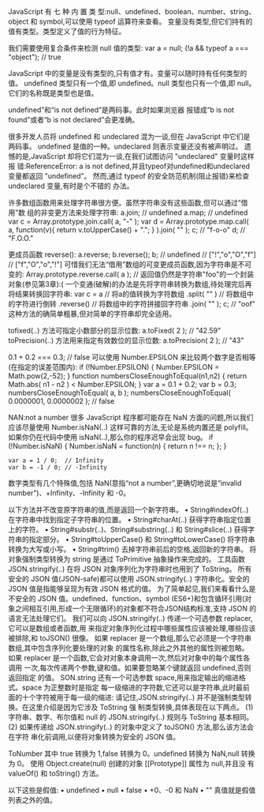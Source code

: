 JavaScript 有 七 种 内 置 类 型:null、undefined、boolean、number、string、object 和
symbol,可以使用 typeof 运算符来查看。 变量没有类型,但它们持有的值有类型。类型定义了值的行为特征。

我们需要使用复合条件来检测 null 值的类型: 
    var a = null;
    (!a && typeof a === "object"); // true

JavaScript 中的变量是没有类型的,只有值才有。变量可以随时持有任何类型的值。
undefined 类型只有一个值,即 undefined。null 类型也只有一个值,即 null。它们的名称既是类型也是值。

undefined”和“is not defined”是两码事。此时如果浏览器 报错成“b is not found”或者“b is not declared”会更准确。

很多开发人员将 undefined 和 undeclared 混为一谈,但在 JavaScript 中它们是两码事。 undefined 是值的一种。undeclared 则表示变量还没有被声明过。
遗憾的是,JavaScript 却将它们混为一谈,在我们试图访问 "undeclared" 变量时这样报 错:ReferenceError: a is not defined,并且typeof对undefined和undeclared变量都返回 "undefined"。
然而,通过 typeof 的安全防范机制(阻止报错)来检查 undeclared 变量,有时是个不错的 办法。

许多数组函数用来处理字符串很方便。虽然字符串没有这些函数,但可以通过“借用”数 组的非变更方法来处理字符串:
    a.join;         // undefined
    a.map;          // undefined
    var c = Array.prototype.join.call( a, "-" );
    var d = Array.prototype.map.call( a, function(v){
       return v.toUpperCase() + ".";
    } ).join( "" );
    c;              // "f-o-o"
    d;              // "F.O.O."
   
更成员函数 reverse():
    a.reverse;
    b.reverse();
    b;
    // undefined
    // ["!","o","O","f"]
    // ["f","O","o","!"]
可惜我们无法“借用”数组的可变更成员函数,因为字符串是不可变的:
    Array.prototype.reverse.call( a );
// 返回值仍然是字符串"foo"的一个封装对象(参见第3章):(
一个变通(破解)的办法是先将字符串转换为数组,待处理完后再将结果转换回字符串:
    var c = a
// 将a的值转换为字符数组 .split( "" )
// 将数组中的字符进行倒转 .reverse()
// 将数组中的字符拼接回字符串 .join( "" );
    c; // "oof"
这种方法的确简单粗暴,但对简单的字符串却完全适用。

tofixed(..) 方法可指定小数部分的显示位数:
a.toFixed( 2 ); // "42.59"
toPrecision(..) 方法用来指定有效数位的显示位数:
a.toPrecision( 2 ); // "43"

0.1 + 0.2 === 0.3; // false
可以使用 Number.EPSILON 来比较两个数字是否相等(在指定的误差范围内):
     if (!Number.EPSILON) {
           Number.EPSILON = Math.pow(2,-52);
     }
     function numbersCloseEnoughToEqual(n1,n2) {
         return Math.abs( n1 - n2 ) < Number.EPSILON;
      }
     var a = 0.1 + 0.2;
     var b = 0.3;
     numbersCloseEnoughToEqual( a, b );
     numbersCloseEnoughToEqual( 0.0000001, 0.0000002 );  // false
     
NAN:not a number
很多 JavaScript 程序都可能存在 NaN 方面的问题,所以我们应该尽量使用 Number.isNaN(..) 这样可靠的方法,无论是系统内置还是 polyfill。
如果你仍在代码中使用 isNaN(..),那么你的程序迟早会出现 bug。
    if (!Number.isNaN) {
       Number.isNaN = function(n) {
           return n !== n;
       };
    }
    
    var a = 1 / 0;  // Infinity
    var b = -1 / 0; // -Infinity
    
数字类型有几个特殊值,包括 NaN(意指“not a number”,更确切地说是“invalid number”)、+Infinity、-Infinity 和 -0。

以下方法并不改变原字符串的值,而是返回一个新字符串。
    • String#indexOf(..) 在字符串中找到指定子字符串的位置。
    • String#charAt(..) 获得字符串指定位置上的字符。
    • String#substr(..)、String#substring(..) 和 String#slice(..) 获得字符串的指定部分。
    • String#toUpperCase() 和 String#toLowerCase() 将字符串转换为大写或小写。
    • String#trim() 去掉字符串前后的空格,返回新的字符串。
将对象强制类型转换为 string 是通过 ToPrimitive 抽象操作来完成的。
工具函数 JSON.stringify(..) 在将 JSON 对象序列化为字符串时也用到了 ToString。
所有安全的 JSON 值(JSON-safe)都可以使用 JSON.stringify(..) 字符串化。安全的 JSON 值是指能够呈现为有效 JSON 格式的值。
为了简单起见,我们来看看什么是不安全的 JSON 值。undefined、function、symbol (ES6+)和包含循环引用(对象之间相互引用,形成一个无限循环)的对象都不符合JSON结构标准,支持 JSON 的语言无法处理它们。
我们可以向 JSON.stringify(..) 传递一个可选参数 replacer,它可以是数组或者函数,用 来指定对象序列化过程中哪些属性应该被处理,哪些应该被排除,和 toJSON() 很像。
如果 replacer 是一个数组,那么它必须是一个字符串数组,其中包含序列化要处理的对象 的属性名称,除此之外其他的属性则被忽略。
如果 replacer 是一个函数,它会对对象本身调用一次,然后对对象中的每个属性各调用 一次,每次传递两个参数,键和值。如果要忽略某个键就返回 undefined,否则返回指定 的值。
SON.string 还有一个可选参数 space,用来指定输出的缩进格式。space 为正整数时是指定 每一级缩进的字符数,它还可以是字符串,此时最前面的十个字符被用于每一级的缩进:
请记住,JSON.stringify(..) 并不是强制类型转换。在这里介绍是因为它涉及 ToString 强
制类型转换,具体表现在以下两点。
(1) 字符串、数字、布尔值和 null 的 JSON.stringify(..) 规则与 ToString 基本相同。
(2) 如果传递给 JSON.stringify(..) 的对象中定义了 toJSON() 方法,那么该方法会在字符
串化前调用,以便将对象转换为安全的 JSON 值。

ToNumber
其中 true 转换为 1,false 转换为 0。undefined 转换为 NaN,null 转换为 0。
使用 Object.create(null) 创建的对象 [[Prototype]] 属性为 null,并且没 有 valueOf() 和 toString() 方法。

以下这些是假值:
• undefined
• null
• false
• +0、-0 和 NaN
• ""
真值就是假值列表之外的值。
